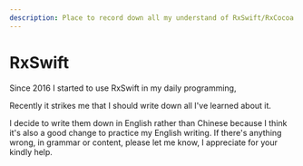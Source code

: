 ```yaml
---
description: Place to record down all my understand of RxSwift/RxCocoa.
---
```


# RxSwift

Since 2016 I started to use RxSwift in my daily programming,

Recently it strikes me that I should write down all I've learned about it.

I decide to write them down in English rather than Chinese because I think it's also a good change to practice my English writing. If there's anything wrong, in grammar or content, please let me know, I appreciate for your kindly help.  



